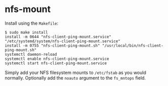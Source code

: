 # nfs-mount

Install using the `Makefile`:

    $ sudo make install
    install -m 0644 "nfs-client-ping-mount.service" "/etc/systemd/system/nfs-client-ping-mount.service"
    install -m 0755 "nfs-client-ping-mount.sh" "/usr/local/bin/nfs-client-ping-mount.sh"
    systemctl daemon-reload
    systemctl enable nfs-client-ping-mount.service
    systemctl start nfs-client-ping-mount.service

Simply add your NFS filesystem mounts to `/etc/fstab` as you would normally.
Optionally add the `noauto` argument to the `fs_mntops` field.


